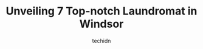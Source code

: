 ---
layout: ampstory
image: https://i0.wp.com/www.auto.or.id/wp-content/uploads/2023/06/windermere-laundry-mat-0-windsor-1686324536.jpeg?resize=640,853
author: techidn
featured: false
description: Windsor, Ontario, Canada is a haven for Laundromat enthusiasts, boasting an impressive array of 7 top-notch establishments. Whether youre a seasoned connoisseur or simply curious to explore
title: Unveiling 7 Top-notch Laundromat in Windsor
cover:
   title: Unveiling 7 Top-notch Laundromat in Windsor
   subtitle: AUTO.OR.ID
   background: https://www.auto.or.id/wp-content/uploads/2023/06/windermere-laundry-mat-0-windsor-1686324536.jpeg

pages: 
 - layout: thirds
   top: <h1>#1 Super Clean Laundromat</h1>
   bottom: "<p>I Been going here for years.  I get busy and they help me get caught up on my laundry when life gets hectic.  Fast reliable clean.friendly staff polite and trustworthy . </p>"
   background: https://www.auto.or.id/wp-content/uploads/2023/06/windermere-laundry-mat-1-windsor-1686324538.jpeg
   backgroundblur: true
 - layout: thirds
   top: <h1>#2 Campbell Laundry Shop</h1>
   bottom: "<p>1705 College Ave, Windsor, ON N9B 1M4, Canada</p>"
   background: https://www.auto.or.id/wp-content/uploads/2023/06/windermere-laundry-mat-2-windsor-1686324538.jpeg
   cta:
      link: https://www.auto.or.id/unveiling-7-top-notch-laundromat-in-windsor/
      text: Unveiling 7 Top-notch Laundromat in Windsor
 - layout: thirds
   top: <h1>#3 Laundry Depot</h1>
   bottom: "<p>1707 Tecumseh Rd W, Windsor, ON N9B 1V3, Canada</p>"
   background: https://images.unsplash.com/photo-1615238359019-c8de4242e083?ixlib=rb-4.0.3&ixid=MnwxMjA3fDB8MHxwaG90by1wYWdlfHx8fGVufDB8fHx8&auto=format&fit=crop&w=640&h=853&q=80
   cta:
      link: https://www.auto.or.id/unveiling-7-top-notch-laundromat-in-windsor/
      text: Unveiling 7 Top-notch Laundromat in Windsor
 - layout: thirds
   top: <h1>#4 Washing Machine Inc</h1>
   bottom: "<p>598 Wyandotte St W, Windsor, ON N9A 5X6, Canada</p>"
   background: https://images.unsplash.com/photo-1558140275-312515f28cbb?ixlib=rb-4.0.3&ixid=MnwxMjA3fDB8MHxwaG90by1wYWdlfHx8fGVufDB8fHx8&auto=format&fit=crop&w=640&h=853&q=80
   cta:
      link: https://www.auto.or.id/unveiling-7-top-notch-laundromat-in-windsor/
      text: Unveiling 7 Top-notch Laundromat in Windsor
 - layout: thirds
   top: <h1>#5 Rock City Laundry Co.</h1>
   bottom: "<p>380 Mill St, Windsor, ON N9C 2R4, Canada</p>"
   background: https://images.unsplash.com/photo-1474015977340-64a93f54a9f5?ixlib=rb-4.0.3&ixid=MnwxMjA3fDB8MHxwaG90by1wYWdlfHx8fGVufDB8fHx8&auto=format&fit=crop&w=640&h=853&q=80
   cta:
      link: https://www.auto.or.id/unveiling-7-top-notch-laundromat-in-windsor/
      text: Unveiling 7 Top-notch Laundromat in Windsor
 - layout: thirds
   top: <h1>#6 Evergreen Coin Laundry</h1>
   bottom: "<p>899 Grand Marais Rd E, Windsor, ON N8N 1A1, Canada</p>"
   background: https://images.unsplash.com/photo-1484136063621-1acbc3b4ec98?ixlib=rb-4.0.3&ixid=MnwxMjA3fDB8MHxwaG90by1wYWdlfHx8fGVufDB8fHx8&auto=format&fit=crop&w=640&h=853&q=80
   cta:
      link: https://www.auto.or.id/unveiling-7-top-notch-laundromat-in-windsor/
      text: Unveiling 7 Top-notch Laundromat in Windsor
 - layout: thirds
   top: <h1>#7 Windermere Laundry Mat</h1>
   bottom: "<p>1686 Tecumseh Rd E, Windsor, ON N8W 1C5, Canada</p>"
   background: https://images.unsplash.com/photo-1632338940262-084177a4dd21?ixlib=rb-4.0.3&ixid=MnwxMjA3fDB8MHxwaG90by1wYWdlfHx8fGVufDB8fHx8&auto=format&fit=crop&w=640&h=853&q=80
   cta:
      link: https://www.auto.or.id/unveiling-7-top-notch-laundromat-in-windsor/
      text: Unveiling 7 Top-notch Laundromat in Windsor
 - layout: thirds
   middle: Continue reading...
   background: https://images.unsplash.com/photo-1580654712603-eb43273aff33?ixlib=rb-4.0.3&ixid=MnwxMjA3fDB8MHxwaG90by1wYWdlfHx8fGVufDB8fHx8&auto=format&fit=crop&w=640&h=853&q=80
   cta:
      link: https://www.auto.or.id/unveiling-7-top-notch-laundromat-in-windsor/
      text: Unveiling 7 Top-notch Laundromat in Windsor

---
